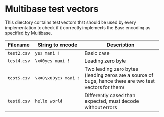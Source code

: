 Multibase test vectors
======================

This directory contains test vectors that should be used by every implementation to check if it correctly implements the Base encoding as specified by Multibase.

| Filename | String to encode | Description
| -------- | ---------------- | -----------
| `test2.csv` | `yes mani !` | Basic case
| `test4.csv` | `\x00yes mani !` | Leading zero byte
| `test5.csv` | `\x00\x00yes mani !` | Two leading zero bytes (leading zeros are a source of bugs, hence there are two test vectors for them)
| `test6.csv` | `hello world` | Differently cased than expected, must decode without errors
